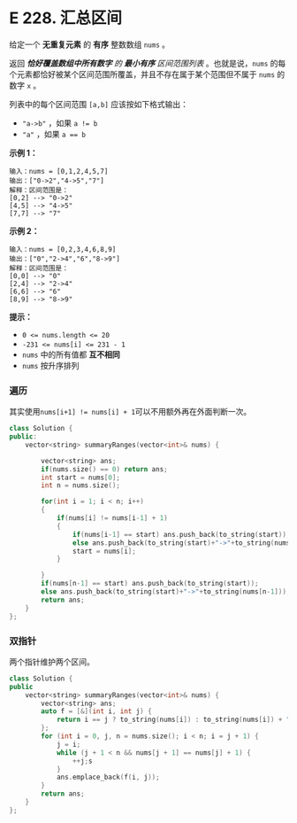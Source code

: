 # E 228. 汇总区间

给定一个  **无重复元素** 的 **有序** 整数数组 `nums` 。

返回 ***恰好覆盖数组中所有数字** 的 **最小有序** 区间范围列表* 。也就是说，`nums` 的每个元素都恰好被某个区间范围所覆盖，并且不存在属于某个范围但不属于 `nums` 的数字 `x` 。

列表中的每个区间范围 `[a,b]` 应该按如下格式输出：

- `"a->b"` ，如果 `a != b`
- `"a"` ，如果 `a == b`

 

**示例 1：**

```
输入：nums = [0,1,2,4,5,7]
输出：["0->2","4->5","7"]
解释：区间范围是：
[0,2] --> "0->2"
[4,5] --> "4->5"
[7,7] --> "7"
```

**示例 2：**

```
输入：nums = [0,2,3,4,6,8,9]
输出：["0","2->4","6","8->9"]
解释：区间范围是：
[0,0] --> "0"
[2,4] --> "2->4"
[6,6] --> "6"
[8,9] --> "8->9"
```

 

**提示：**

- `0 <= nums.length <= 20`
- `-231 <= nums[i] <= 231 - 1`
- `nums` 中的所有值都 **互不相同**
- `nums` 按升序排列





### 遍历

其实使用`nums[i+1] != nums[i] + 1`可以不用额外再在外面判断一次。

```cpp
class Solution {
public:
    vector<string> summaryRanges(vector<int>& nums) {

        vector<string> ans;
        if(nums.size() == 0) return ans;
        int start = nums[0];
        int n = nums.size();

        for(int i = 1; i < n; i++)
        {
            if(nums[i] != nums[i-1] + 1)
            {
                if(nums[i-1] == start) ans.push_back(to_string(start));
                else ans.push_back(to_string(start)+"->"+to_string(nums[i-1]));
                start = nums[i];
            }

        }
        if(nums[n-1] == start) ans.push_back(to_string(start));
        else ans.push_back(to_string(start)+"->"+to_string(nums[n-1]));
        return ans;
    }
};
```



### 双指针

两个指针维护两个区间。

```cpp
class Solution {
public
    vector<string> summaryRanges(vector<int>& nums) {
        vector<string> ans;
        auto f = [&](int i, int j) {
            return i == j ? to_string(nums[i]) : to_string(nums[i]) + "->" + to_string(nums[j]);
        };
        for (int i = 0, j, n = nums.size(); i < n; i = j + 1) {
            j = i;
            while (j + 1 < n && nums[j + 1] == nums[j] + 1) {
                ++j;s
            }
            ans.emplace_back(f(i, j));
        }
        return ans;
    }
};
```

